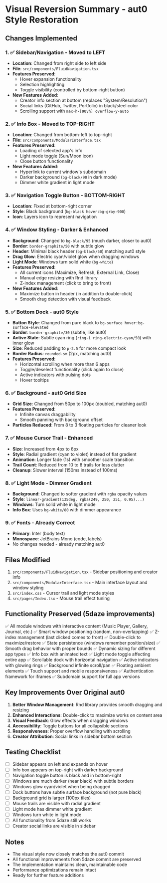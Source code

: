 # Visual Reversion Summary - aut0 Style Restoration

## Changes Implemented

### 1. ✅ Sidebar/Navigation - Moved to LEFT
- **Location**: Changed from right side to left side
- **File**: `src/components/FluidNavigation.tsx`
- **Features Preserved**:
  - Hover expansion functionality
  - Selection highlighting
  - Toggle visibility (controlled by bottom-right button)
- **New Features Added**:
  - Creator info section at bottom (replaces "System/Resolution")
  - Social links (GitHub, Twitter, Portfolio) in black/steel color
  - Scrolling support with `max-h-[90vh] overflow-y-auto`

### 2. ✅ Info Box - Moved to TOP-RIGHT
- **Location**: Changed from bottom-left to top-right
- **File**: `src/components/ModularInterface.tsx`
- **Features Preserved**:
  - Loading of selected app's info
  - Light mode toggle (Sun/Moon icon)
  - Close button functionality
- **New Features Added**:
  - Hyperlink to current window's subdomain
  - Darker background (`bg-black/90` in dark mode)
  - Dimmer white gradient in light mode

### 3. ✅ Navigation Toggle Button - BOTTOM-RIGHT
- **Location**: Fixed at bottom-right corner
- **Style**: Black background (`bg-black hover:bg-gray-900`)
- **Icon**: Layers icon to represent navigation

### 4. ✅ Window Styling - Darker & Enhanced
- **Background**: Changed to `bg-black/95` (much darker, closer to aut0)
- **Border**: `border-graphite/50` with subtle glow
- **Header**: Minimal black header (`bg-black/50`) matching aut0 style
- **Drag Glow**: Electric cyan/violet glow when dragging windows
- **Light Mode**: Windows turn solid white (`bg-white`)
- **Features Preserved**:
  - All current icons (Maximize, Refresh, External Link, Close)
  - Manual edge resizing with Rnd library
  - Z-index management (click to bring to front)
- **New Features Added**:
  - Maximize button in header (in addition to double-click)
  - Smooth drag detection with visual feedback

### 5. ✅ Bottom Dock - aut0 Style
- **Button Style**: Changed from pure black to `bg-surface hover:bg-surface-elevated`
- **Border**: `border-graphite/30` (subtle, like aut0)
- **Active State**: Subtle cyan ring (`ring-1 ring-electric-cyan/50`) with inner glow
- **Size**: Reduced padding to `p-2.5` for more compact look
- **Border Radius**: `rounded-sm` (2px, matching aut0)
- **Features Preserved**:
  - Horizontal scrolling when more than 6 apps
  - Toggle/deselect functionality (click again to close)
  - Active indicators with pulsing dots
  - Hover tooltips

### 6. ✅ Background - aut0 Grid Size
- **Grid Size**: Changed from 50px to 100px (doubled, matching aut0)
- **Features Preserved**:
  - Infinite canvas draggability
  - Smooth panning with background offset
- **Particles Reduced**: From 8 to 3 floating particles for cleaner look

### 7. ✅ Mouse Cursor Trail - Enhanced
- **Size**: Increased from 4px to 6px
- **Style**: Radial gradient (cyan to violet) instead of flat gradient
- **Animation**: Longer fade (1s) with smoother scale transition
- **Trail Count**: Reduced from 10 to 8 trails for less clutter
- **Cleanup**: Slower interval (150ms instead of 100ms)

### 8. ✅ Light Mode - Dimmer Gradient
- **Background**: Changed to softer gradient with `rgba` opacity values
- **Style**: `linear-gradient(135deg, rgba(249, 250, 251, 0.95)...)`
- **Windows**: Turn solid white in light mode
- **Info Box**: Uses `bg-white/80` with dimmer appearance

### 9. ✅ Fonts - Already Correct
- **Primary**: Inter (body text)
- **Monospace**: JetBrains Mono (code, labels)
- No changes needed - already matching aut0

## Files Modified

1. `src/components/FluidNavigation.tsx` - Sidebar positioning and creator info
2. `src/components/ModularInterface.tsx` - Main interface layout and window styling
3. `src/index.css` - Cursor trail and light mode styles
4. `src/pages/Index.tsx` - Mouse trail effect tuning

## Functionality Preserved (5daze improvements)

✅ All module windows with interactive content (Music Player, Gallery, Journal, etc.)
✅ Smart window positioning (random, non-overlapping)
✅ Z-index management (last clicked comes to front)
✅ Double-click to maximize/restore
✅ State persistence (windows remember position/size)
✅ Smooth drag behavior with proper bounds
✅ Dynamic sizing for different app types
✅ Info box with animated text
✅ Light mode toggle affecting entire app
✅ Scrollable dock with horizontal navigation
✅ Active indicators with glowing rings
✅ Background infinite scroll/pan
✅ Floating ambient elements
✅ Touch support and mobile responsiveness
✅ Authentication framework for iframes
✅ Subdomain support for full app versions

## Key Improvements Over Original aut0

1. **Better Window Management**: Rnd library provides smooth dragging and resizing
2. **Enhanced Interactions**: Double-click to maximize works on content area
3. **Visual Feedback**: Glow effects when dragging windows
4. **Accessibility**: Toggle buttons for all collapsible sections
5. **Responsiveness**: Proper overflow handling with scrolling
6. **Creator Attribution**: Social links in sidebar bottom section

## Testing Checklist

- [ ] Sidebar appears on left and expands on hover
- [ ] Info box appears on top-right with darker background
- [ ] Navigation toggle button is black and in bottom-right
- [ ] Windows are much darker (near black) with subtle borders
- [ ] Windows glow cyan/violet when being dragged
- [ ] Dock buttons have subtle surface background (not pure black)
- [ ] Background grid is larger (100px tiles)
- [ ] Mouse trails are visible with radial gradient
- [ ] Light mode has dimmer white gradient
- [ ] Windows turn white in light mode
- [ ] All functionality from 5daze still works
- [ ] Creator social links are visible in sidebar

## Notes

- The visual style now closely matches the aut0 commit
- All functional improvements from 5daze commit are preserved
- The implementation maintains clean, maintainable code
- Performance optimizations remain intact
- Ready for further feature additions
